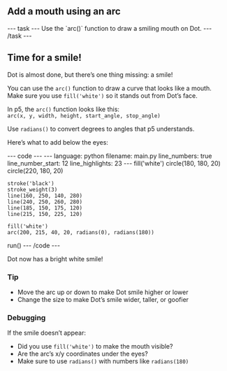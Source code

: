 <h2 class="c-project-heading--task">Add a mouth using an arc</h2>
--- task ---
Use the `arc()` function to draw a smiling mouth on Dot.
--- /task ---

<h2 class="c-project-heading--explainer">Time for a smile!</h2>

Dot is almost done, but there’s one thing missing: a smile!

You can use the `arc()` function to draw a curve that looks like a mouth.  
Make sure you use `fill('white')` so it stands out from Dot’s face.

In p5, the `arc()` function looks like this:  
`arc(x, y, width, height, start_angle, stop_angle)`

Use `radians()` to convert degrees to angles that p5 understands.

Here’s what to add below the eyes:

<div class="c-project-code">
--- code ---
---
language: python
filename: main.py
line_numbers: true
line_number_start: 12
line_highlights: 23
---
    fill('white')
    circle(180, 180, 20)
    circle(220, 180, 20)

    stroke('black')
    stroke_weight(3)
    line(160, 250, 140, 280)
    line(240, 250, 260, 280)
    line(185, 150, 175, 120)
    line(215, 150, 225, 120)

    fill('white')
    arc(200, 215, 40, 20, radians(0), radians(180))

run()
--- /code ---
</div>

<div class="c-project-output">
Dot now has a bright white smile!
</div>

<div class="c-project-callout c-project-callout--tip">

### Tip

- Move the arc up or down to make Dot smile higher or lower<br />
- Change the size to make Dot’s smile wider, taller, or goofier

</div>

<div class="c-project-callout c-project-callout--debug">

### Debugging

If the smile doesn’t appear:<br />
- Did you use `fill('white')` to make the mouth visible?<br />
- Are the arc’s x/y coordinates under the eyes?<br />
- Make sure to use `radians()` with numbers like `radians(180)`

</div>
